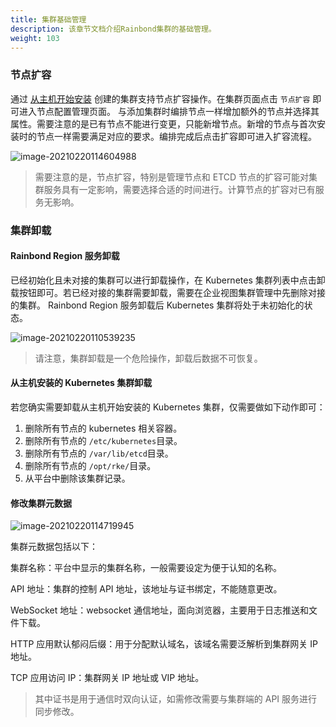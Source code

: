 ```yaml
---
title: 集群基础管理
description: 该章节文档介绍Rainbond集群的基础管理。
weight: 103
---
```


### 节点扩容

通过 [从主机开始安装](../../user-operations/cluster-manage/add-cluster/#从裸机开始安装) 创建的集群支持节点扩容操作。在集群页面点击 `节点扩容` 即可进入节点配置管理页面。 与添加集群时编排节点一样增加额外的节点并选择其属性。需要注意的是已有节点不能进行变更，只能新增节点。新增的节点与首次安装时的节点一样需要满足对应的要求。编排完成后点击扩容即可进入扩容流程。

![image-20210220114604988](https://static.goodrain.com/images/5.3/node-append.png)

> 需要注意的是，节点扩容，特别是管理节点和 ETCD 节点的扩容可能对集群服务具有一定影响，需要选择合适的时间进行。计算节点的扩容对已有服务无影响。

### 集群卸载

#### Rainbond Region 服务卸载

已经初始化且未对接的集群可以进行卸载操作，在 Kubernetes 集群列表中点击卸载按钮即可。若已经对接的集群需要卸载，需要在企业视图集群管理中先删除对接的集群。 Rainbond Region 服务卸载后 Kubernetes 集群将处于未初始化的状态。

![image-20210220110539235](https://static.goodrain.com/images/5.3/cluster-uninstall.png)

> 请注意，集群卸载是一个危险操作，卸载后数据不可恢复。

#### 从主机安装的 Kubernetes 集群卸载

若您确实需要卸载从主机开始安装的 Kubernetes 集群，仅需要做如下动作即可：

1. 删除所有节点的 kubernetes 相关容器。
2. 删除所有节点的 `/etc/kubernetes`目录。
3. 删除所有节点的 `/var/lib/etcd`目录。
4. 删除所有节点的 `/opt/rke/`目录。
5. 从平台中删除该集群记录。

#### 修改集群元数据

![image-20210220114719945](https://static.goodrain.com/images/5.3/change-cluster.png)

集群元数据包括以下：

集群名称：平台中显示的集群名称，一般需要设定为便于认知的名称。

API 地址：集群的控制 API 地址，该地址与证书绑定，不能随意更改。

WebSocket 地址：websocket 通信地址，面向浏览器，主要用于日志推送和文件下载。

HTTP 应用默认郁闷后缀：用于分配默认域名，该域名需要泛解析到集群网关 IP 地址。

TCP 应用访问 IP：集群网关 IP 地址或 VIP 地址。

> 其中证书是用于通信时双向认证，如需修改需要与集群端的 API 服务进行同步修改。
